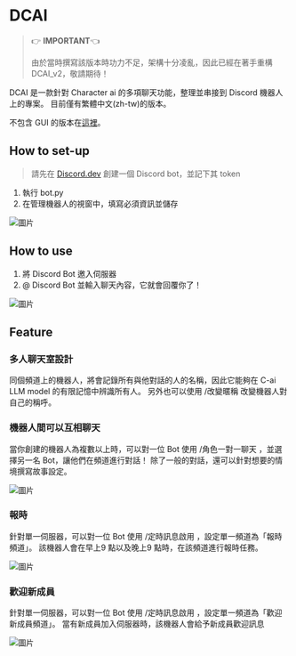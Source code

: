 # DCAI
> :point_right:  **IMPORTANT**:point_left:
> 
> 由於當時撰寫該版本時功力不足，架構十分凌亂，因此已經在著手重構 DCAI_v2，敬請期待！

DCAI 是一款針對 Character ai 的多項聊天功能，整理並串接到 Discord 機器人上的專案。
目前僅有繁體中文(zh-tw)的版本。

不包含 GUI 的版本在[這裡](https://github.com/MiipisSus/DCAI-Run-only-.ver)。
## How to set-up
> 請先在 [Discord.dev](https://ptb.discord.com/developers/applications) 創建一個 Discord bot，並記下其 token
1. 執行 bot.py
2. 在管理機器人的視窗中，填寫必須資訊並儲存

![圖片](https://github.com/user-attachments/assets/be1f1fee-ea9b-40a4-8fbe-626696c56c32)

## How to use
1. 將 Discord Bot 邀入伺服器
2. @ Discord Bot 並輸入聊天內容，它就會回覆你了！

![圖片](https://github.com/user-attachments/assets/67910aa8-e090-456f-b9df-e7718348285c)

## Feature
### 多人聊天室設計
同個頻道上的機器人，將會記錄所有與他對話的人的名稱，因此它能夠在 C-ai LLM model 的有限記憶中辨識所有人。
另外也可以使用 /改變暱稱 改變機器人對自己的稱呼。
### 機器人間可以互相聊天
當你創建的機器人為複數以上時，可以對一位 Bot 使用 /角色一對一聊天 ，並選擇另一名 Bot，讓他們在頻道進行對話！
除了一般的對話，還可以針對想要的情境撰寫故事設定。

![圖片](https://github.com/user-attachments/assets/0e2dd649-5168-45c8-ab3a-4442dd006913)

### 報時
針對單一伺服器，可以對一位 Bot 使用 /定時訊息啟用 ，設定單一頻道為「報時頻道」。
該機器人會在早上9 點以及晚上9 點時，在該頻道進行報時任務。

![圖片](https://github.com/user-attachments/assets/ee81473e-2c40-4d42-abdc-09db65765787)


### 歡迎新成員
針對單一伺服器，可以對一位 Bot 使用 /定時訊息啟用 ，設定單一頻道為「歡迎新成員頻道」。
當有新成員加入伺服器時，該機器人會給予新成員歡迎訊息

![圖片](https://github.com/user-attachments/assets/2ab33e13-6a9d-4962-9a37-b63d6f428f26)

